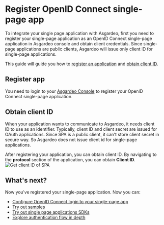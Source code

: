# Register OpenID Connect single-page app
To integrate your single page application with Asgardeo, first you need to register your single-page application as an OpenID Connect single-page application in Asgardeo console and obtain client credentials. Since single-page applications are public clients, Asgardeo will issue only client ID for single-page applications. 

This guide will guide you how to [register an application](#register-app) and [obtain client ID](#obtain-client-id). 

## Register app
You need to login to your [Asgardeo Console](https://console.asgardeo.io/login) to register your OpenID Connect single-page application.
<CommonGuide guide='guides/fragments/manage-app/register-app/configure-spa-in-asgardeo.md'/>

## Obtain client ID
When your application wants to communicate to Asgardeo, it needs client ID to use as an identifier. Typically, client ID and client secret are issued for OAuth applications. Since SPA is a public client, it can't store client secret in secure way. So Asgardeo does not issue client id for single-page applications.

After registering your application, you can obtain client ID. By navigating to the **protocol** section of the application, you can obtain **Client ID**.
<img :src="$withBase('/assets/img/guides/applications/get-client-id.png')" alt="Get client ID of SPA">

## What's next?
Now you've registered your single-page application. Now you can:
- <a href = "/guides/applications/spa/configure-login">Configure OpenID Connect login to your single-page app</a>
- <a href="/quickstarts/">Try out samples</a>
- <a href="/sdks/">Try out single page applications SDKs</a>
- <a href="/guides/applications/integrate-public-client/">Explore authentication flow in depth</a>
